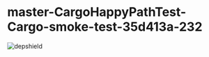 # master-CargoHappyPathTest-Cargo-smoke-test-35d413a-232

![depshield](https://depshield.sonatype.org/badges/depshield-prod/master-CargoHappyPathTest-Cargo-smoke-test-35d413a-232/depshield.svg)